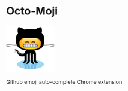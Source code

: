 Octo-Moji
=============

![](extension/icons/icon-128.png)

Github emoji auto-complete Chrome extension



